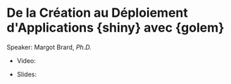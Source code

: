 # De la Création au Déploiement d'Applications {shiny} avec {golem}

Speaker: Margot Brard, *Ph.D.*

- Video: 

- Slides: 
